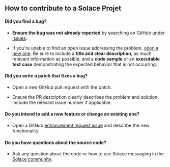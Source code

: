 ## How to contribute to a Solace Projet

#### **Did you find a bug?**

* **Ensure the bug was not already reported** by searching on GitHub under [Issues](https://github.com/SolaceServices/client-cli/issues).

* If you're unable to find an open issue addressing the problem, [open a new one](https://github.com/SolaceServices/client-cli/issues/new). Be sure to include a **title and clear description**, as much relevant information as possible, and a **code sample** or an **executable test case** demonstrating the expected behavior that is not occurring.

#### **Did you write a patch that fixes a bug?**

* Open a new GitHub pull request with the patch.

* Ensure the PR description clearly describes the problem and solution. Include the relevant issue number if applicable.

#### **Do you intend to add a new feature or change an existing one?**

* Open a GitHub [enhancement request issue](https://github.com/SolaceServices/client-cli/issues/new) and describe the new functionality.

#### **Do you have questions about the source code?**

* Ask any question about the code or how to use Solace messaging in the [Solace community](http://dev.solace.com/community/).
